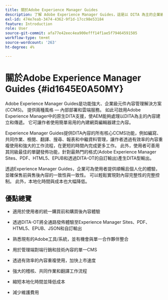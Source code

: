 ```yaml
---
title: 關於Adobe Experience Manager Guides
description: 了解 Adobe Experience Manager Guides，這是以 DITA 為主的企業級元件內容管理解決方案。瞭解Experience Manager Guides的優點。
exl-id: 474e7eab-3474-4362-9f1d-17cc98e53184
feature: Introduction
role: User
source-git-commit: afa77e42eec4ea900efff14f1ae5f79464591505
workflow-type: tm+mt
source-wordcount: '263'
ht-degree: 4%

---
```


# 關於Adobe Experience Manager Guides {#id1645E0A50MY}

Adobe Experience Manager Guides是功能強大、企業級元件內容管理解決方案\(CCMS\)。 提供兩種風格 — 內部部署和雲端服務。 如此可啟用Adobe Experience Manager中的原生DITA支援，使AEM能夠處理以DITA為主的內容建立和傳遞。 它可讓作者使用簡單易用的內建網頁編輯器建立內容。

Experience Manager Guides提供DITA內容的所有核心CCMS功能，例如編寫、共同作業、檢閱、翻譯、搜尋、報表和中繼資料管理，讓作者透過有效率的內容重複使用和強大的工作流程，在更短的時間內完成更多工作。 此外，使用者可善用其同級最佳的單鍵發佈功能，針對最熱門的格式(Adobe Experience Manager Sites、PDF、HTML5、EPUB和透過DITA-OT的自訂輸出)產生DITA型輸出。

透過Experience Manager Guides，企業可為使用者提供順暢且個人化的體驗，並確保售前與售後內容的一致性與一致性。 可以輕鬆實現對內容完整性的完整控制。 此外，本地化時間與成本也大幅降低。

## 優點總覽

- 適用於使用者的統一購買前和購買後內容體驗

- 透過DITA-OT將全通路發佈體驗至Experience Manager Sites、PDF、HTML5、EPUB、JSON和自訂輸出

- 熟悉現有的Adobe工具/系統，並有機會與單一合作夥伴整合

- 用於管理端對端行銷和技術內容的單一CMS

- 透過有效率的內容重複使用，加快上市速度

- 強大的稽核、共同作業和翻譯工作流程

- 縮短本地化時間並降低成本

- 減少維護費用
